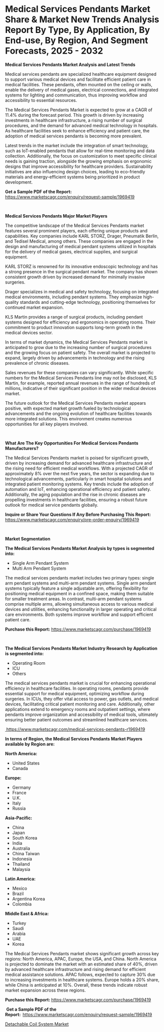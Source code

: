 <p><h1>Medical Services Pendants Market Share & Market New Trends Analysis Report By Type, By Application, By End-use, By Region, And Segment Forecasts, 2025 - 2032</h1></p><p><strong>Medical Services Pendants Market Analysis and Latest Trends</strong></p>
<p><p>Medical services pendants are specialized healthcare equipment designed to support various medical devices and facilitate efficient patient care in medical facilities. These pendants, often mounted on the ceiling or walls, enable the delivery of medical gases, electrical connections, and integrated systems for lighting and communication, thus improving workflow and accessibility to essential resources.</p><p>The Medical Services Pendants Market is expected to grow at a CAGR of 11.4% during the forecast period. This growth is driven by increasing investments in healthcare infrastructure, a rising number of surgical procedures, and the demand for advanced medical technology in hospitals. As healthcare facilities seek to enhance efficiency and patient care, the adoption of medical services pendants is becoming more prevalent.</p><p>Latest trends in the market include the integration of smart technology, such as IoT-enabled pendants that allow for real-time monitoring and data collection. Additionally, the focus on customization to meet specific clinical needs is gaining traction, alongside the growing emphasis on ergonomic designs that improve accessibility for healthcare providers. Sustainability initiatives are also influencing design choices, leading to eco-friendly materials and energy-efficient systems being prioritized in product development.</p></p>
<p><strong>Get a Sample PDF of the Report:&nbsp;</strong> <a href="https://www.marketscagr.com/enquiry/request-sample/1969419?utm_campaign=2796&utm_medium=2&utm_source=Github&utm_content=ia&utm_term=05032025&utm_id=medical-services-pendants">https://www.marketscagr.com/enquiry/request-sample/1969419</a></p>
<p>&nbsp;</p>
<p><strong>Medical Services Pendants Major Market Players</strong></p>
<p><p>The competitive landscape of the Medical Services Pendants market features several prominent players, each offering unique products and capabilities. Key companies include KARL STORZ, Drager, Pneumatik Berlin, and Tedisel Medical, among others. These companies are engaged in the design and manufacturing of medical pendant systems utilized in hospitals for the delivery of medical gases, electrical supplies, and surgical equipment.</p><p>KARL STORZ is renowned for its innovative endoscopic technology and has a strong presence in the surgical pendant market. The company has shown consistent growth driven by increased demand for minimally invasive surgeries.</p><p>Drager specializes in medical and safety technology, focusing on integrated medical environments, including pendant systems. They emphasize high-quality standards and cutting-edge technology, positioning themselves for continued market expansion.</p><p>KLS Martin provides a range of surgical products, including pendant systems designed for efficiency and ergonomics in operating rooms. Their commitment to product innovation supports long-term growth in the medical devices sector.</p><p>In terms of market dynamics, the Medical Services Pendants market is anticipated to grow due to the increasing number of surgical procedures and the growing focus on patient safety. The overall market is projected to expand, largely driven by advancements in technology and the rising prevalence of chronic diseases.</p><p>Sales revenues for these companies can vary significantly. While specific numbers for the Medical Services Pendants line may not be disclosed, KLS Martin, for example, reported annual revenues in the range of hundreds of millions, indicative of their significant position in the wider medical devices market.</p><p>The future outlook for the Medical Services Pendants market appears positive, with expected market growth fueled by technological advancements and the ongoing evolution of healthcare facilities towards more integrated solutions. This environment creates numerous opportunities for all key players involved.</p></p>
<p>&nbsp;</p>
<p><strong>What Are The Key Opportunities For Medical Services Pendants Manufacturers?</strong></p>
<p><p>The Medical Services Pendants market is poised for significant growth, driven by increasing demand for advanced healthcare infrastructure and the rising need for efficient medical workflows. With a projected CAGR of approximately 8% over the next five years, the sector is expanding due to technological advancements, particularly in smart hospital solutions and integrated patient monitoring systems. Key trends include the adoption of automation and IoT, enhancing operational efficiency and patient safety. Additionally, the aging population and the rise in chronic diseases are propelling investments in healthcare facilities, ensuring a robust future outlook for medical service pendants globally.</p></p>
<p><strong>Inquire or Share Your Questions If Any Before Purchasing This Report:</strong> <a href="https://www.marketscagr.com/enquiry/pre-order-enquiry/1969419?utm_campaign=2796&utm_medium=2&utm_source=Github&utm_content=ia&utm_term=05032025&utm_id=medical-services-pendants">https://www.marketscagr.com/enquiry/pre-order-enquiry/1969419</a></p>
<p>&nbsp;</p>
<p><strong>Market Segmentation</strong></p>
<p><strong>The Medical Services Pendants Market Analysis by types is segmented into:</strong></p>
<p><ul><li>Single Arm Pendant System</li><li>Multi Arm Pendant System</li></ul></p>
<p><p>The medical services pendants market includes two primary types: single arm pendant systems and multi-arm pendant systems. Single arm pendant systems typically feature a single adjustable arm, offering flexibility for positioning medical equipment in a confined space, making them suitable for smaller treatment areas. In contrast, multi-arm pendant systems comprise multiple arms, allowing simultaneous access to various medical devices and utilities, enhancing functionality in larger operating and critical care environments. Both systems improve workflow and support efficient patient care.</p></p>
<p><strong>Purchase this Report:&nbsp;</strong><a href="https://www.marketscagr.com/purchase/1969419?utm_campaign=2796&utm_medium=2&utm_source=Github&utm_content=ia&utm_term=05032025&utm_id=medical-services-pendants">https://www.marketscagr.com/purchase/1969419</a></p>
<p>&nbsp;</p>
<p><strong>The Medical Services Pendants Market Industry Research by Application is segmented into:</strong></p>
<p><ul><li>Operating Room</li><li>ICU</li><li>Others</li></ul></p>
<p><p>The medical services pendants market is crucial for enhancing operational efficiency in healthcare facilities. In operating rooms, pendants provide essential support for medical equipment, optimizing workflow during surgeries. In ICUs, they offer vital access to power, gas outlets, and medical devices, facilitating critical patient monitoring and care. Additionally, other applications extend to emergency rooms and outpatient settings, where pendants improve organization and accessibility of medical tools, ultimately ensuring better patient outcomes and streamlined healthcare services.</p></p>
<p><a href="https://www.marketscagr.com/medical-services-pendants-r1969419?utm_campaign=2796&utm_medium=2&utm_source=Github&utm_content=ia&utm_term=05032025&utm_id=medical-services-pendants">&nbsp;https://www.marketscagr.com/medical-services-pendants-r1969419</a></p>
<p><strong>In terms of Region, the Medical Services Pendants Market Players available by Region are:</strong></p>
<p>
    <p> <strong> North America: </strong>
        <ul>
            <li>United States</li>
            <li>Canada</li>
        </ul>
        </p> 
    <p> <strong> Europe: </strong>
        <ul>
            <li>Germany</li>
            <li>France</li>
            <li>U.K.</li>
            <li>Italy</li>
            <li>Russia</li>
        </ul>
        </p> 
    <p> <strong> Asia-Pacific: </strong>
        <ul>
            <li>China</li>
            <li>Japan</li>
            <li>South Korea</li>
            <li>India</li>
            <li>Australia</li>
            <li>China Taiwan</li>
            <li>Indonesia</li>
            <li>Thailand</li>
            <li>Malaysia</li>
        </ul>
        </p> 
    <p> <strong> Latin America: </strong>
        <ul>
            <li>Mexico</li>
            <li>Brazil</li>
            <li>Argentina Korea</li>
            <li>Colombia</li>
        </ul>
        </p> 
    <p> <strong> Middle East & Africa: </strong>
        <ul>
            <li>Turkey</li>
            <li>Saudi</li>
            <li>Arabia</li>
            <li>UAE</li>
            <li>Korea</li>
        </ul>
    </p>
    </p>
<p><p>The Medical Services Pendants market shows significant growth across key regions: North America, APAC, Europe, the USA, and China. North America is projected to dominate the market with an estimated share of 40%, driven by advanced healthcare infrastructure and rising demand for efficient medical assistance solutions. APAC follows, expected to capture 30% due to increasing investments in healthcare systems. Europe holds a 20% share, while China is anticipated at 10%. Overall, these trends indicate robust market expansion across these regions.</p></p>
<p><strong>Purchase this Report: </strong><a href="https://www.marketscagr.com/purchase/1969419?utm_campaign=2796&utm_medium=2&utm_source=Github&utm_content=ia&utm_term=05032025&utm_id=medical-services-pendants">https://www.marketscagr.com/purchase/1969419</a></p>
<p>&nbsp;<strong>Get a Sample PDF of the Report:&nbsp;&nbsp;</strong><a href="https://www.marketscagr.com/enquiry/request-sample/1969419?utm_campaign=2796&utm_medium=2&utm_source=Github&utm_content=ia&utm_term=05032025&utm_id=medical-services-pendants">https://www.marketscagr.com/enquiry/request-sample/1969419</a></p>
<p><strong></strong></p>
<p><p><a href="https://github.com/krinerstormy331/Market-Research-Report-List-1/blob/main/detachable-coil-system-market.md?utm_campaign=2796&utm_medium=2&utm_source=Github&utm_content=ia&utm_term=05032025&utm_id=medical-services-pendants">Detachable Coil System Market</a></p></p>